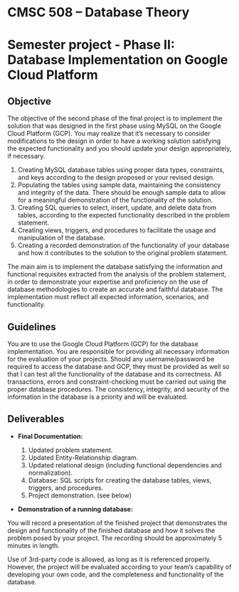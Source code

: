 # CMSC 508 – Database Theory                                         

# Semester project - Phase II: Database Implementation on Google Cloud Platform

## Objective

The objective of the second phase of the final project is to implement the solution that was designed in the first phase using MySQL on the Google Cloud Platform (GCP). You may realize that it’s necessary to consider modifications to the design in order to have a working solution satisfying the expected functionality and you should update your design appropriately, if necessary. 

1. Creating MySQL database tables using proper data types, constraints, and keys according to the design proposed or your revised design.
1. Populating the tables using sample data, maintaining the consistency and integrity of the data. There should be enough sample data to allow for a meaningful demonstration of the functionality of the solution.
1. Creating SQL queries to select, insert, update, and delete data from tables, according to the expected functionality described in the problem statement.
1. Creating views, triggers, and procedures to facilitate the usage and manipulation of the database.
1. Creating a recorded demonstration of the functionality of your database and how it contributes to the solution to the original problem statement.

The main aim is to implement the database satisfying the information and functional requisites extracted from the analysis of the problem statement, in order to demonstrate your expertise and proficiency on the use of database methodologies to create an accurate and faithful database. The implementation must reflect all expected information, scenarios, and functionality.

## Guidelines

You are to use the Google Cloud Platform (GCP) for the database implementation.
You are responsible for providing all necessary information for the evaluation of your projects. Should any username/password be required to access the database and GCP, they must be provided as well so that I can test all the functionality of the database and its correctness.
All transactions, errors and constraint-checking must be carried out using the proper database procedures. The consistency, integrity, and security of the information in the database is a priority and will be evaluated.


## Deliverables

- **Final Documentation:**
	1. 	Updated problem statement.
	1.	Updated Entity-Relationship diagram.
	1.	Updated relational design (including functional dependencies and normalization).
	1.	Database: SQL scripts for creating the database tables, views, triggers, and procedures.
	1.	Project demonstration. (see below)
 
- **Demonstration of a running database:**

You will record a presentation of the finished project that demonstrates the design and functionality of the finished database and how it solves the problem posed by your project. The recording should be approximately 5 minutes in length.

Use of 3rd-party code is allowed, as long as it is referenced properly. However, the project will be evaluated according to your team’s capability of developing your own code, and the completeness and functionality of the database.
